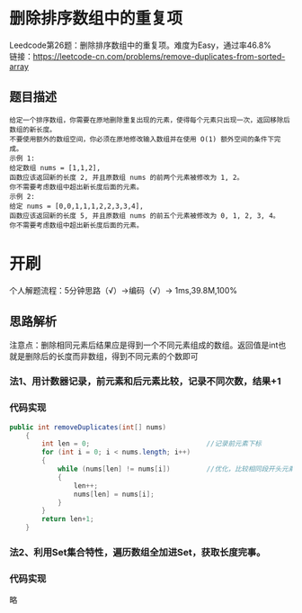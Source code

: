 # 删除排序数组中的重复项
Leedcode第26题：删除排序数组中的重复项。难度为Easy，通过率46.8%  
链接：https://leetcode-cn.com/problems/remove-duplicates-from-sorted-array
## 题目描述
    给定一个排序数组，你需要在原地删除重复出现的元素，使得每个元素只出现一次，返回移除后数组的新长度。
    不要使用额外的数组空间，你必须在原地修改输入数组并在使用 O(1) 额外空间的条件下完成。
    示例 1:
    给定数组 nums = [1,1,2], 
    函数应该返回新的长度 2, 并且原数组 nums 的前两个元素被修改为 1, 2。 
    你不需要考虑数组中超出新长度后面的元素。
    示例 2:
    给定 nums = [0,0,1,1,1,2,2,3,3,4],
    函数应该返回新的长度 5, 并且原数组 nums 的前五个元素被修改为 0, 1, 2, 3, 4。
    你不需要考虑数组中超出新长度后面的元素。
# 开刷
个人解题流程：5分钟思路（√）->编码（√）-> 1ms,39.8M,100%
## 思路解析
注意点：删除相同元素后结果应是得到一个不同元素组成的数组。返回值是int也就是删除后的长度而非数组，得到不同元素的个数即可
### 法1、用计数器记录，前元素和后元素比较，记录不同次数，结果+1
### 代码实现
```java
public int removeDuplicates(int[] nums)
    {
        int len = 0;                             //记录前元素下标
        for (int i = 0; i < nums.length; i++)
        {
            while (nums[len] != nums[i])         //优化，比较相同段开头元素
            {
                len++;
                nums[len] = nums[i];       
            }
        }
        return len+1;                           
    }
 ```
### 法2、利用Set集合特性，遍历数组全加进Set，获取长度完事。
### 代码实现
略
